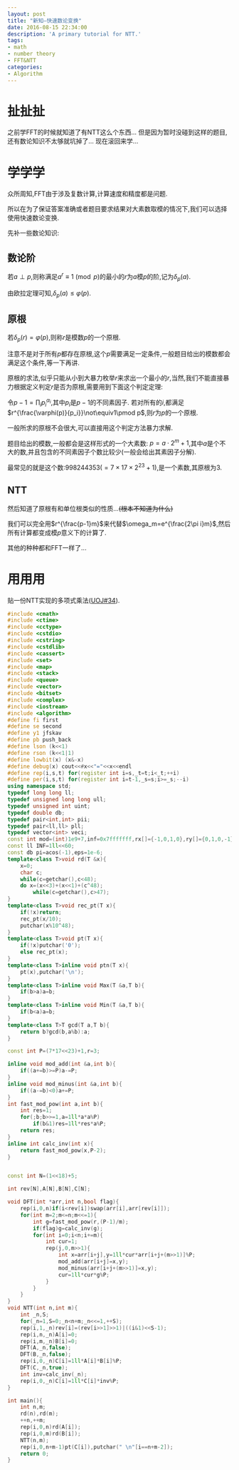 ```yaml
---
layout: post
title: "新知—快速数论变换"
date: 2016-08-15 22:34:00
description: 'A primary tutorial for NTT.'
tags:
- math
- number theory
- FFT&NTT
categories:
- Algorithm
---
```


# 扯扯扯

之前学FFT的时候就知道了有NTT这么个东西...
但是因为暂时没碰到这样的题目,还有数论知识不太够就坑掉了...
现在滚回来学...

# 学学学

众所周知,FFT由于涉及复数计算,计算速度和精度都是问题.

所以在为了保证答案准确或者题目要求结果对大素数取模的情况下,我们可以选择使用快速数论变换.

先补一些数论知识:

## 数论阶

若$a\perp p$,则称满足$a^r\equiv1\pmod p$的最小的$r$为$a$模$p$的阶,记为$\delta_p(a)$.

由欧拉定理可知,$\delta_p(a)\le\varphi(p)$.

## 原根

若$\delta_p(r)=\varphi(p)$,则称$r$是模数$p$的一个原根.

注意不是对于所有$p$都存在原根,这个$p$需要满足一定条件,一般题目给出的模数都会满足这个条件,等一下再讲.

原根的求法,似乎只能从小到大暴力枚举$r$来求出一个最小的$r$,当然,我们不能直接暴力根据定义判定$r$是否为原根,需要用到下面这个判定定理:

令$p-1=\prod_ip_i^{\alpha_i}$,其中$p_i$是$p-1$的不同素因子.
若对所有的$i$,都满足$r^{\frac{\varphi(p)}{p_i}}\not\equiv1\pmod p$,则$r$为$p$的一个原根.

一般所求的原根不会很大,可以直接用这个判定方法暴力求解.

题目给出的模数,一般都会是这样形式的一个大素数: $p=a\cdot2^m+1$,其中$a$是个不大的数,并且包含的不同素因子个数比较少(一般会给出其素因子分解).

最常见的就是这个数:$998244353(=7\times17\times2^{23}+1)$,是一个素数,其原根为$3$.

## NTT

然后知道了原根有和单位根类似的性质...~~(根本不知道为什么)~~

我们可以完全用$r^{\frac{p-1}m}$来代替$\omega_m=e^{\frac{2\pi i}m}$,然后所有计算都变成模$p$意义下的计算了.

其他的种种都和FFT一样了...

# 用用用

贴一份NTT实现的多项式乘法([UOJ#34](http://uoj.ac/problem/34)).

```c++
#include <cmath>
#include <ctime>
#include <cctype>
#include <cstdio>
#include <cstring>
#include <cstdlib>
#include <cassert>
#include <set>
#include <map>
#include <stack>
#include <queue>
#include <vector>
#include <bitset>
#include <complex>
#include <iostream>
#include <algorithm>
#define fi first
#define se second
#define y1 jfskav
#define pb push_back
#define lson (k<<1)
#define rson (k<<1|1)
#define lowbit(x) (x&-x)
#define debug(x) cout<<#x<<"="<<x<<endl
#define rep(i,s,t) for(register int i=s,_t=t;i<_t;++i)
#define per(i,s,t) for(register int i=t-1,_s=s;i>=_s;--i)
using namespace std;
typedef long long ll;
typedef unsigned long long ull;
typedef unsigned int uint;
typedef double db;
typedef pair<int,int> pii;
typedef pair<ll,ll> pll;
typedef vector<int> veci;
const int mod=(int)1e9+7,inf=0x7fffffff,rx[]={-1,0,1,0},ry[]={0,1,0,-1};
const ll INF=1ll<<60;
const db pi=acos(-1),eps=1e-6;
template<class T>void rd(T &x){
    x=0;
    char c;
    while(c=getchar(),c<48);
    do x=(x<<3)+(x<<1)+(c^48);
        while(c=getchar(),c>47);
}
template<class T>void rec_pt(T x){
    if(!x)return;
    rec_pt(x/10);
    putchar(x%10^48);
}
template<class T>void pt(T x){
    if(!x)putchar('0');
    else rec_pt(x);
}
template<class T>inline void ptn(T x){
    pt(x),putchar('\n');
}
template<class T>inline void Max(T &a,T b){
    if(b>a)a=b;
}
template<class T>inline void Min(T &a,T b){
    if(b<a)a=b;
}
template<class T>T gcd(T a,T b){
    return b?gcd(b,a%b):a;
}

const int P=(7*17<<23)+1,r=3;

inline void mod_add(int &a,int b){
    if((a+=b)>=P)a-=P;
}
inline void mod_minus(int &a,int b){
    if((a-=b)<0)a+=P;
}
int fast_mod_pow(int a,int b){
    int res=1;
    for(;b;b>>=1,a=1ll*a*a%P)
        if(b&1)res=1ll*res*a%P;
    return res;
}
inline int calc_inv(int x){
    return fast_mod_pow(x,P-2);
}


const int N=(1<<18)+5;

int rev[N],A[N],B[N],C[N];

void DFT(int *arr,int n,bool flag){
    rep(i,0,n)if(i<rev[i])swap(arr[i],arr[rev[i]]);
    for(int m=2;m<=n;m<<=1){
        int g=fast_mod_pow(r,(P-1)/m);
        if(flag)g=calc_inv(g);
        for(int i=0;i<n;i+=m){
            int cur=1;
            rep(j,0,m>>1){
                int x=arr[i+j],y=1ll*cur*arr[i+j+(m>>1)]%P;
                mod_add(arr[i+j]=x,y);
                mod_minus(arr[i+j+(m>>1)]=x,y);
                cur=1ll*cur*g%P;
            }
        }
    }
}
void NTT(int n,int m){
    int _n,S;
    for(_n=1,S=0;_n<n+m;_n<<=1,++S);
    rep(i,1,_n)rev[i]=(rev[i>>1]>>1)|((i&1)<<S-1);
    rep(i,n,_n)A[i]=0;
    rep(i,m,_n)B[i]=0;
    DFT(A,_n,false);
    DFT(B,_n,false);
    rep(i,0,_n)C[i]=1ll*A[i]*B[i]%P;
    DFT(C,_n,true);
    int inv=calc_inv(_n);
    rep(i,0,_n)C[i]=1ll*C[i]*inv%P;
}

int main(){
    int n,m;
    rd(n),rd(m);
    ++n,++m;
    rep(i,0,n)rd(A[i]);
    rep(i,0,m)rd(B[i]);
    NTT(n,m);
    rep(i,0,n+m-1)pt(C[i]),putchar(" \n"[i==n+m-2]);
    return 0;
}
```
